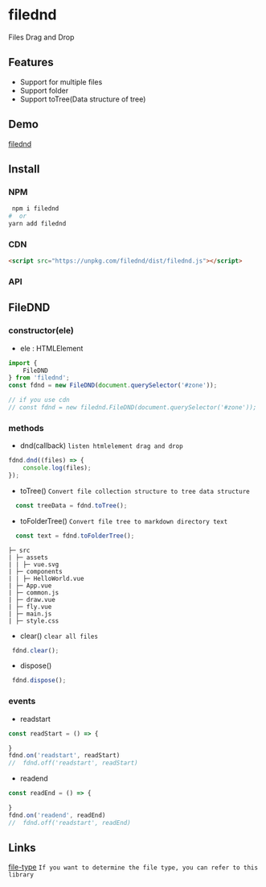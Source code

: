 # filednd

Files Drag and Drop

## Features

* Support for multiple files 
* Support folder
* Support toTree(Data structure of tree)

## Demo

[filednd](https://deyihu.github.io/filednd/test/index.html)

## Install

### NPM

```sh
 npm i filednd
#  or
yarn add filednd 
```

### CDN 

```html
<script src="https://unpkg.com/filednd/dist/filednd.js"></script>
```

### API

## FileDND 

### constructor(ele)

* ele : HTMLElement

```js
import {
    FileDND
} from 'filednd';
const fdnd = new FileDND(document.querySelector('#zone'));

// if you use cdn 
// const fdnd = new filednd.FileDND(document.querySelector('#zone'));
```

### methods

* dnd(callback) `listen htmlelement drag and drop`

```js
fdnd.dnd((files) => {
    console.log(files);
});
```

* toTree() `Convert file collection structure to tree data structure`

```js
  const treeData = fdnd.toTree();
```
* toFolderTree() `Convert file tree to markdown directory text `

```js
  const text = fdnd.toFolderTree();
```
```
├─ src 
| ├─ assets 
| | ├─ vue.svg 
| ├─ components 
| | ├─ HelloWorld.vue 
| ├─ App.vue 
| ├─ common.js 
| ├─ draw.vue 
| ├─ fly.vue 
| ├─ main.js 
| ├─ style.css 

```

* clear() `clear all files`

```js
 fdnd.clear();
```

* dispose() 

```js
 fdnd.dispose();
```

### events

* readstart

```js
const readStart = () => {

}
fdnd.on('readstart', readStart)
//  fdnd.off('readstart', readStart)
```

* readend

```js
const readEnd = () => {

}
fdnd.on('readend', readEnd)
//  fdnd.off('readstart', readEnd)
```

## Links

[file-type](https://github.com/sindresorhus/file-type) `If you want to determine the file type, you can refer to this library`
